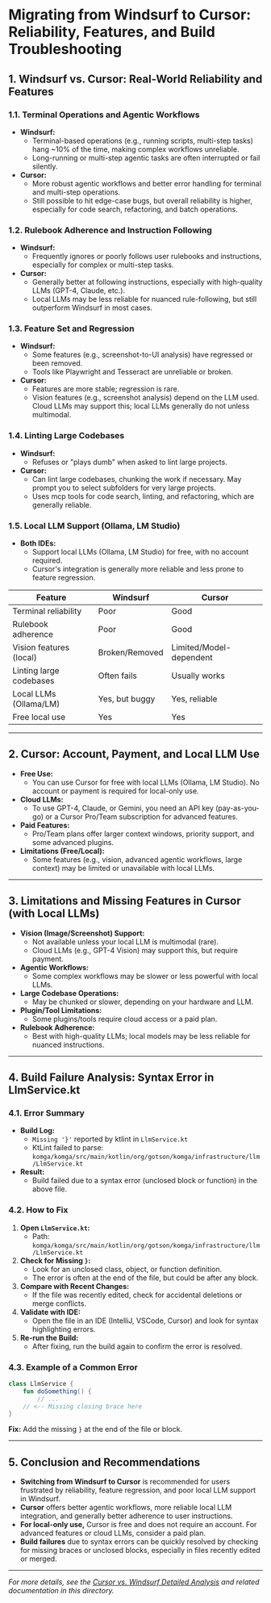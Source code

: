 # Migrating from Windsurf to Cursor: Reliability, Features, and Build Troubleshooting

## 1. Windsurf vs. Cursor: Real-World Reliability and Features

### 1.1. Terminal Operations and Agentic Workflows
- **Windsurf:**
  - Terminal-based operations (e.g., running scripts, multi-step tasks) hang ~10% of the time, making complex workflows unreliable.
  - Long-running or multi-step agentic tasks are often interrupted or fail silently.
- **Cursor:**
  - More robust agentic workflows and better error handling for terminal and multi-step operations.
  - Still possible to hit edge-case bugs, but overall reliability is higher, especially for code search, refactoring, and batch operations.

### 1.2. Rulebook Adherence and Instruction Following
- **Windsurf:**
  - Frequently ignores or poorly follows user rulebooks and instructions, especially for complex or multi-step tasks.
- **Cursor:**
  - Generally better at following instructions, especially with high-quality LLMs (GPT-4, Claude, etc.).
  - Local LLMs may be less reliable for nuanced rule-following, but still outperform Windsurf in most cases.

### 1.3. Feature Set and Regression
- **Windsurf:**
  - Some features (e.g., screenshot-to-UI analysis) have regressed or been removed.
  - Tools like Playwright and Tesseract are unreliable or broken.
- **Cursor:**
  - Features are more stable; regression is rare.
  - Vision features (e.g., screenshot analysis) depend on the LLM used. Cloud LLMs may support this; local LLMs generally do not unless multimodal.

### 1.4. Linting Large Codebases
- **Windsurf:**
  - Refuses or "plays dumb" when asked to lint large projects.
- **Cursor:**
  - Can lint large codebases, chunking the work if necessary. May prompt you to select subfolders for very large projects.
  - Uses mcp tools for code search, linting, and refactoring, which are generally reliable.

### 1.5. Local LLM Support (Ollama, LM Studio)
- **Both IDEs:**
  - Support local LLMs (Ollama, LM Studio) for free, with no account required.
  - Cursor's integration is generally more reliable and less prone to feature regression.

| Feature                  | Windsurf         | Cursor           |
|--------------------------|------------------|------------------|
| Terminal reliability     | Poor             | Good             |
| Rulebook adherence       | Poor             | Good             |
| Vision features (local)  | Broken/Removed   | Limited/Model-dependent |
| Linting large codebases  | Often fails      | Usually works    |
| Local LLMs (Ollama/LM)   | Yes, but buggy   | Yes, reliable    |
| Free local use           | Yes              | Yes              |

---

## 2. Cursor: Account, Payment, and Local LLM Use

- **Free Use:**
  - You can use Cursor for free with local LLMs (Ollama, LM Studio). No account or payment is required for local-only use.
- **Cloud LLMs:**
  - To use GPT-4, Claude, or Gemini, you need an API key (pay-as-you-go) or a Cursor Pro/Team subscription for advanced features.
- **Paid Features:**
  - Pro/Team plans offer larger context windows, priority support, and some advanced plugins.
- **Limitations (Free/Local):**
  - Some features (e.g., vision, advanced agentic workflows, large context) may be limited or unavailable with local LLMs.

---

## 3. Limitations and Missing Features in Cursor (with Local LLMs)

- **Vision (Image/Screenshot) Support:**
  - Not available unless your local LLM is multimodal (rare).
  - Cloud LLMs (e.g., GPT-4 Vision) may support this, but require payment.
- **Agentic Workflows:**
  - Some complex workflows may be slower or less powerful with local LLMs.
- **Large Codebase Operations:**
  - May be chunked or slower, depending on your hardware and LLM.
- **Plugin/Tool Limitations:**
  - Some plugins/tools require cloud access or a paid plan.
- **Rulebook Adherence:**
  - Best with high-quality LLMs; local models may be less reliable for nuanced instructions.

---

## 4. Build Failure Analysis: Syntax Error in LlmService.kt

### 4.1. Error Summary
- **Build Log:**
  - `Missing '}'` reported by ktlint in `LlmService.kt`
  - KtLint failed to parse: `komga/komga/src/main/kotlin/org/gotson/komga/infrastructure/llm/LlmService.kt`
- **Result:**
  - Build failed due to a syntax error (unclosed block or function) in the above file.

### 4.2. How to Fix
1. **Open `LlmService.kt`:**
   - Path: `komga/komga/src/main/kotlin/org/gotson/komga/infrastructure/llm/LlmService.kt`
2. **Check for Missing `}`:**
   - Look for an unclosed class, object, or function definition.
   - The error is often at the end of the file, but could be after any block.
3. **Compare with Recent Changes:**
   - If the file was recently edited, check for accidental deletions or merge conflicts.
4. **Validate with IDE:**
   - Open the file in an IDE (IntelliJ, VSCode, Cursor) and look for syntax highlighting errors.
5. **Re-run the Build:**
   - After fixing, run the build again to confirm the error is resolved.

### 4.3. Example of a Common Error
```kotlin
class LlmService {
    fun doSomething() {
        // ...
    // <-- Missing closing brace here
}
```
**Fix:** Add the missing `}` at the end of the file or block.

---

## 5. Conclusion and Recommendations

- **Switching from Windsurf to Cursor** is recommended for users frustrated by reliability, feature regression, and poor local LLM support in Windsurf.
- **Cursor** offers better agentic workflows, more reliable local LLM integration, and generally better adherence to user instructions.
- **For local-only use,** Cursor is free and does not require an account. For advanced features or cloud LLMs, consider a paid plan.
- **Build failures** due to syntax errors can be quickly resolved by checking for missing braces or unclosed blocks, especially in files recently edited or merged.

---

*For more details, see the [Cursor vs. Windsurf Detailed Analysis](./cursor_vs_windsurf_detailed_analysis.md) and related documentation in this directory.* 